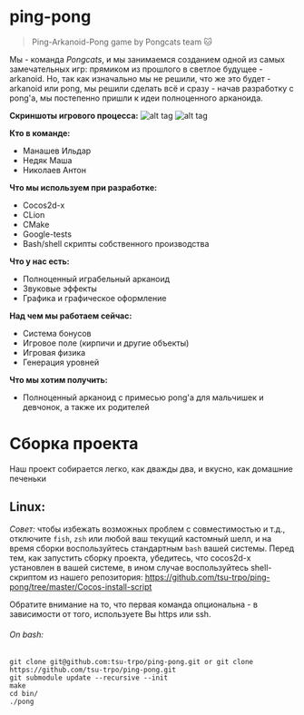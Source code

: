 # ping-pong
> Ping-Arkanoid-Pong game by Pongcats team :cat:

Мы - команда *Pongcats*, и мы занимаемся созданием одной из самых замечательных игр: прямиком из прошлого в светлое будущее - arkanoid. Но, так как изначально мы не решили, что же это будет - arkanoid или pong, мы решили сделать всё и сразу - начав разработку с pong'a, мы постепенно пришли к идеи полноценного арканоида.

**Скриншоты игрового процесса:**
![alt tag](https://pp.userapi.com/c841326/v841326566/31fcb/muViS6lubTU.jpg)
![alt tag](https://pp.userapi.com/c824204/v824204772/193b0/0579jD13-wM.jpg)

**Кто в команде:**
- Манашев Ильдар
- Недяк Маша
- Николаев Антон

**Что мы используем при разработке:**
- Cocos2d-x
- CLion
- CMake
- Google-tests
- Bash/shell скрипты собственного производства

**Что у нас есть:**
- Полноценный играбельный арканоид
- Звуковые эффекты
- Графика и графическое оформление

**Над чем мы работаем сейчас:**
- Система бонусов
- Игровое поле (кирпичи и другие объекты)
- Игровая физика
- Генерация уровней

**Что мы хотим получить:**
- Полноценный арканоид с примесью pong'а для мальчишек и девчонок, а также их родителей

# Сборка проекта
Наш проект собирается легко, как дважды два, и вкусно, как домашние печеньки
## Linux:
_Совет:_ чтобы избежать возможных проблем с совместимостью и т.д., отключите `fish`, `zsh` или любой ваш текущий кастомный шелл, и на время сборки воспользуйтесь стандартным `bash` вашей системы. Перед тем, как запустить сборку проекта, убедитесь, что cocos2d-x установлен в вашей системе, в ином случае воспользуйтесь shell-скриптом из нашего репозитория: 
https://github.com/tsu-trpo/ping-pong/tree/master/Cocos-install-script

Обратите внимание на то, что первая команда опциональна - в зависимости от того, используете Вы https или ssh.
###### On bash:
```
git clone git@github.com:tsu-trpo/ping-pong.git or git clone https://github.com/tsu-trpo/ping-pong.git
git submodule update --recursive --init
make
cd bin/
./pong
```
